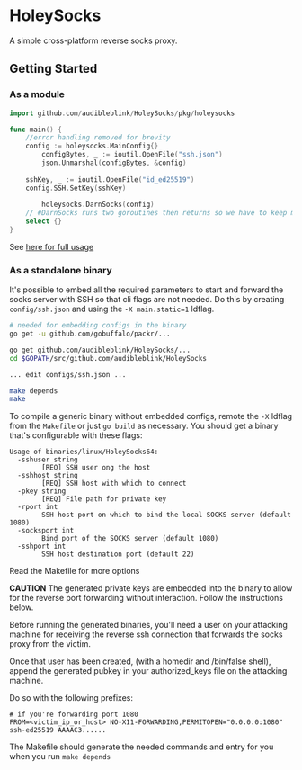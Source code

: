 # HoleySocks

A simple cross-platform reverse socks proxy.


## Getting Started

### As a module

```go
import github.com/audibleblink/HoleySocks/pkg/holeysocks

func main() {
	//error handling removed for brevity
	config := holeysocks.MainConfig{}
        configBytes, _ := ioutil.OpenFile("ssh.json")
        json.Unmarshal(configBytes, &config)
	
	sshKey, _ := ioutil.OpenFile("id_ed25519")
	config.SSH.SetKey(sshKey)
	
        holeysocks.DarnSocks(config)
	// #DarnSocks runs two goroutines then returns so we have to keep main from returning
	select {}
}
```

See [here for full usage](cmd/HoleySocks/main.go)


### As a standalone binary

It's possible to embed all the required parameters to start and forward
the socks server with SSH so that cli flags are not needed.
Do this by creating `config/ssh.json` and using the `-X main.static=1` ldflag.

```bash
# needed for embedding configs in the binary
go get -u github.com/gobuffalo/packr/...

go get github.com/audibleblink/HoleySocks/...
cd $GOPATH/src/github.com/audibleblink/HoleySocks

... edit configs/ssh.json ...

make depends
make
```

To compile a generic binary without embedded configs, remote the `-X` ldflag from the `Makefile` or 
just `go build` as necessary. You should get a binary that's configurable with these flags:

```
Usage of binaries/linux/HoleySocks64:
  -sshuser string
        [REQ] SSH user ong the host
  -sshhost string
        [REQ] SSH host with which to connect
  -pkey string
        [REQ] File path for private key
  -rport int
        SSH host port on which to bind the local SOCKS server (default 1080)
  -socksport int
        Bind port of the SOCKS server (default 1080)
  -sshport int
        SSH host destination port (default 22)
```

Read the Makefile for more options

**CAUTION**
The generated private keys are embedded into the binary to allow for the reverse
port forwarding without interaction. Follow the instructions below.

Before running the generated binaries, you'll need a user on your attacking machine
for receiving the reverse ssh connection that forwards the socks proxy from the victim.

Once that user has been created, (with a homedir and /bin/false shell), append the generated
pubkey in your authorized_keys file on the attacking machine.

Do so with the following prefixes:

```
# if you're forwarding port 1080
FROM=<victim_ip_or_host> NO-X11-FORWARDING,PERMITOPEN="0.0.0.0:1080" ssh-ed25519 AAAAC3......
```

The Makefile should generate the needed commands and entry for you when you run `make depends`
